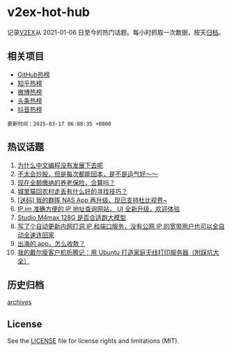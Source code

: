# v2ex-hot-hub

 记录[V2EX](https://www.v2ex.com/)从 2021-01-06 日至今的热门话题。每小时抓取一次数据，按天[归档](archives)。
 
 ## 相关项目

- [GitHub热榜](https://github.com/lonnyzhang423/github-hot-hub)
- [知乎热榜](https://github.com/lonnyzhang423/zhihu-hot-hub)
- [微博热榜](https://github.com/lonnyzhang423/weibo-hot-hub)
- [头条热榜](https://github.com/lonnyzhang423/toutiao-hot-hub)
- [抖音热榜](https://github.com/lonnyzhang423/douyin-hot-hub)


 `更新时间：2025-03-17 06:08:35 +0800`

## 热议话题

1. [为什么中文编程没有发展下去呢](https://www.v2ex.com/t/1118805)
1. [不太会炒股，但是每次都能回本，是不是运气好～～](https://www.v2ex.com/t/1118760)
1. [现在全额缴纳的养老保险，合算吗？](https://www.v2ex.com/t/1118798)
1. [城里猫回农村走丢有什么好的寻找技巧？](https://www.v2ex.com/t/1118756)
1. [[送码] 我的群晖 NAS App 再升级，现已支持杜比视界~](https://www.v2ex.com/t/1118750)
1. [IP.im 准确方便的 IP 地址查询网站， UI 全新升级，欢迎体验](https://www.v2ex.com/t/1118840)
1. [Studio M4max 128G 是否合适跑大模型](https://www.v2ex.com/t/1118789)
1. [写了个自动更新内网打洞 IP 和端口服务，没有公网 IP 的宽带用户也可以全自动全速连回家](https://www.v2ex.com/t/1118793)
1. [出海的 app，怎么收款？](https://www.v2ex.com/t/1118767)
1. [我的戴尔瘦客户机折腾记：用 Ubuntu 打造家庭无线打印服务器（附踩坑大全）](https://www.v2ex.com/t/1118799)

## 历史归档

[archives](archives)

## License

See the [LICENSE](LICENSE) file for license rights and limitations (MIT).
